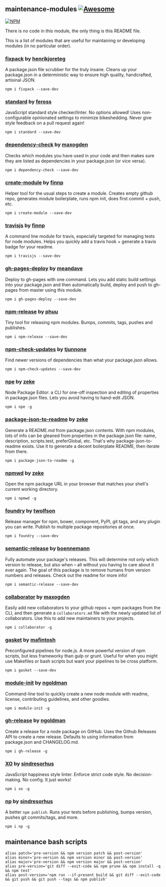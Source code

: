 ## maintenance-modules [![Awesome](https://cdn.rawgit.com/sindresorhus/awesome/d7305f38d29fed78fa85652e3a63e154dd8e8829/media/badge.svg)](https://github.com/sindresorhus/awesome)

[![NPM](https://nodei.co/npm/maintenance-modules.png)](https://www.npmjs.com/package/maintenance-modules)

There is no code in this module, the only thing is this README file.

This is a list of modules that are useful for maintaining or developing modules (in no particular order).

### [fixpack](https://github.com/henrikjoreteg/fixpack) by [henrikjoreteg](https://www.npmjs.com/~henrikjoreteg)

A package.json file scrubber for the truly insane. Cleans up your package.json in a deterministic way to ensure high quality, handcrafted, artisinal JSON.

```
npm i fixpack --save-dev
```

### [standard](https://github.com/feross/standard) by [feross](https://www.npmjs.com/~feross)

JavaScript standard style checker/linter. No options allowed! Uses non-configurable opinionated settings to minimize bikeshedding. Never give style feedback on a pull request again!

```
npm i standard --save-dev
```

### [dependency-check](https://github.com/maxogden/dependency-check) by [maxogden](https://www.npmjs.com/~maxogden)

Checks which modules you have used in your code and then makes sure they are listed as dependencies in your package.json (or vice versa).

```
npm i dependency-check --save-dev
```

### [create-module](https://github.com/finnp/create-module) by [finnp](https://www.npmjs.com/~finnpauls)

Helper tool for the usual steps to create a module. Creates empty github repo, generates module boilerplate, runs npm init, does first commit + push, etc.

```
npm i create-module --save-dev
```

### [travisjs](https://github.com/finnp/node-travisjs) by [finnp](https://www.npmjs.com/~finnpauls)

A command line module for travis, especially targeted for managing tests for node modules. Helps you quickly add a travis hook + generate a travis badge for your readme.

```
npm i travisjs --save-dev
```

### [gh-pages-deploy](https://github.com/meandavejustice/gh-pages-deploy) by [meandave](https://www.npmjs.com/~meandave)

Deploy to gh-pages with one command. Lets you add static build settings into your package.json and then automatically build, deploy and push to gh-pages from master using this module.

```
npm i gh-pages-deploy --save-dev
```

### [npm-release](https://github.com/phuu/npm-release) by [phuu](https://www.npmjs.com/~phuu)

Tiny tool for releasing npm modules. Bumps, commits, tags, pushes and publishes.

```
npm i npm-release --save-dev
```

### [npm-check-updates](https://github.com/tjunnone/npm-check-updates) by [tjunnone](https://www.npmjs.com/~tjunnone)

Find newer versions of dependencies than what your package.json allows.

```
npm i npm-check-updates --save-dev
```

### [npe](https://github.com/zeke/npe) by [zeke](https://www.npmjs.com/~zeke)

Node Package Editor: a CLI for one-off inspection and editing of properties in package.json files. Lets you avoid having to hand-edit JSON.

```
npm i npe -g
```

### [package-json-to-readme](https://github.com/zeke/package-json-to-readme) by [zeke](https://npmjs.org/~zeke)

Generate a README.md from package.json contents. With npm modules, lots of info can be gleaned from properties in the package.json file: name, description, scripts.test, preferGlobal, etc. That's why package-json-to-readme exists. Use it to generate a decent boilerplate README, then iterate from there. 

```
npm i package-json-to-readme -g
```

### [npmwd](https://github.com/zeke/npmwd) by [zeke](https://npmjs.org/~zeke)

Open the npm package URL in your browser that matches your shell's current working directory.

```
npm i npmwd -g
```

### [foundry](https://github.com/twolfson/foundry) by [twolfson](https://www.npmjs.com/~twolfson)

Release manager for npm, bower, component, PyPI, git tags, and any plugin you can write. Publish to multiple package repositories at once.

```
npm i foundry --save-dev
```

### [semantic-release](https://github.com/semantic-release/semantic-release) by [boennemann](https://www.npmjs.com/~boennemann)

Fully automate your package's releases. This will determine not only which version to release, but also when – all without you having to care about it ever again. The goal of this package is to remove humans from version numbers and releases. Check out the readme for more info!

```
npm i semantic-release --save-dev
```

### [collaborator](https://github.com/maxogden/collaborator) by [maxogden](https://www.npmjs.com/~maxogden)

Easily add new collaborators to your github repos + npm packages from the CLI, and then generate a `collaborators.md` file with the newly updated list of collaborators. Use this to add new maintainers to your projects.

```
npm i collaborator -g
```

### [gasket](https://www.npmjs.com/package/gasket) by [mafintosh](https://www.npmjs.com/~mafintosh)

Preconfigured pipelines for node.js. A more powerful version of npm scripts, but less frameworky than gulp or grunt. Useful for when you might use Makefiles or bash scripts but want your pipelines to be cross platform.

```
npm i gasket --save-dev
```

### [module-init](https://github.com/ngoldman/module-init) by [ngoldman](https://www.npmjs.com/~ngoldman)

Command-line tool to quickly create a new node module with readme, license, contributing guidelines, and other goodies.

```
npm i module-init -g
```

### [gh-release](https://github.com/ngoldman/gh-release) by [ngoldman](https://www.npmjs.com/~ngoldman)

Create a release for a node package on GitHub. Uses the Github Releases API to create a new release. Defaults to using information from package.json and CHANGELOG.md.

```
npm i gh-release -g
```

### [XO](https://github.com/sindresorhus/xo) by [sindresorhus](https://www.npmjs.com/~sindresorhus)

JavaScript happiness style linter. Enforce strict code style. No decision-making. No config. It just works!

```
npm i xo -g
```

### [np](https://github.com/sindresorhus/np) by [sindresorhus](https://www.npmjs.com/~sindresorhus)

A better `npm publish`. Runs your tests before publishing, bumps version, pushes git commits/tags, and more.

```
npm i np -g
```

## maintenance bash scripts

```
alias patch='pre-version && npm version patch && post-version'
alias minor='pre-version && npm version minor && post-version'
alias major='pre-version && npm version major && post-version'
alias pre-version='git diff --exit-code && npm prune && npm install -q && npm test'
alias post-version='npm run --if-present build && git diff --exit-code && git push && git push --tags && npm publish'
```